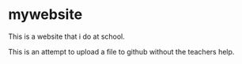 # mywebsite
This is a website that i do at school.

This is an attempt to upload a file to github without the teachers help.
